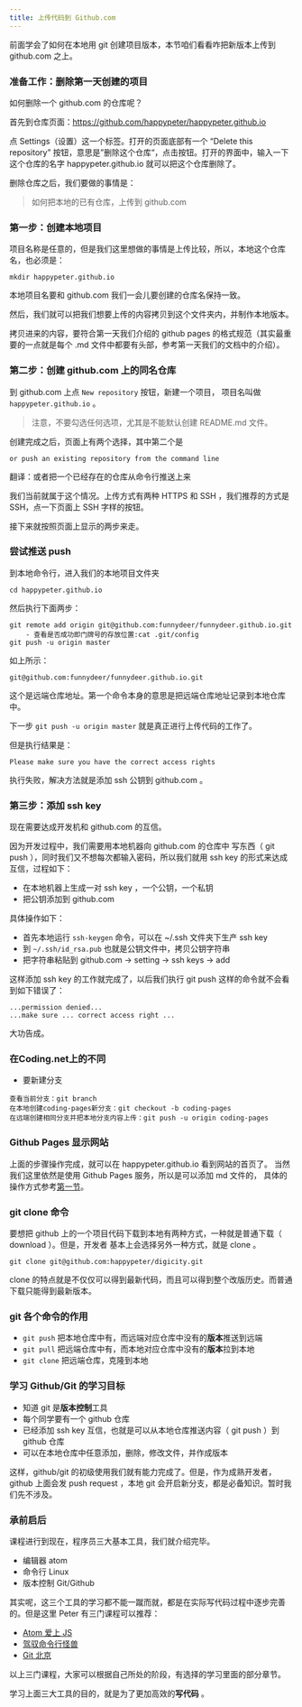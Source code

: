 ```yaml
---
title: 上传代码到 Github.com
---
```


前面学会了如何在本地用 git 创建项目版本，本节咱们看看咋把新版本上传到 github.com 之上。


### 准备工作：删除第一天创建的项目

如何删除一个 github.com 的仓库呢？

首先到仓库页面：https://github.com/happypeter/happypeter.github.io

点 Settings（设置）这一个标签。打开的页面底部有一个 “Delete this repository” 按钮，意思是”删除这个仓库“，点击按钮。打开的界面中，输入一下这个仓库的名字 happypeter.github.io 就可以把这个仓库删除了。

删除仓库之后，我们要做的事情是：

>如何把本地的已有仓库，上传到 github.com

### 第一步：创建本地项目

项目名称是任意的，但是我们这里想做的事情是上传比较，所以，本地这个仓库名，也必须是：

```
mkdir happypeter.github.io
```

本地项目名要和 github.com 我们一会儿要创建的仓库名保持一致。

然后，我们就可以把我们想要上传的内容拷贝到这个文件夹内，并制作本地版本。

拷贝进来的内容，要符合第一天我们介绍的 github pages 的格式规范（其实最重要的一点就是每个 .md 文件中都要有头部，参考第一天我们的文档中的介绍）。


### 第二步：创建 github.com 上的同名仓库

到 github.com 上点 `New repository` 按钮，新建一个项目，
项目名叫做 `happypeter.github.io` 。

> 注意，不要勾选任何选项，尤其是不能默认创建 README.md 文件。

创建完成之后，页面上有两个选择，其中第二个是

```
or push an existing repository from the command line
```

翻译：或者把一个已经存在的仓库从命令行推送上来

我们当前就属于这个情况。上传方式有两种 HTTPS 和 SSH ，我们推荐的方式是 SSH，点一下页面上 SSH 字样的按钮。

接下来就按照页面上显示的两步来走。

### 尝试推送 push

到本地命令行，进入我们的本地项目文件夹

```
cd happypeter.github.io
```

然后执行下面两步：

```
git remote add origin git@github.com:funnydeer/funnydeer.github.io.git
    - 查看是否成功即门牌号的存放位置:cat .git/config
git push -u origin master
```

如上所示：

```
git@github.com:funnydeer/funnydeer.github.io.git
```
这个是远端仓库地址。第一个命令本身的意思是把远端仓库地址记录到本地仓库中。

下一步 `git push -u origin master` 就是真正进行上传代码的工作了。

但是执行结果是：

```
Please make sure you have the correct access rights
```

执行失败，解决方法就是添加 ssh 公钥到 github.com 。


### 第三步：添加 ssh key

现在需要达成开发机和 github.com 的互信。

因为开发过程中，我们需要用本地机器向 github.com 的仓库中
写东西（ git push ），同时我们又不想每次都输入密码，所以我们就用 ssh key 的形式来达成互信，过程如下：

- 在本地机器上生成一对 ssh key ，一个公钥，一个私钥
- 把公钥添加到 github.com

具体操作如下：

- 首先本地运行 `ssh-keygen` 命令，可以在 ~/.ssh 文件夹下生产 ssh key
- 到 `~/.ssh/id_rsa.pub` 也就是公钥文件中，拷贝公钥字符串
- 把字符串粘贴到 github.com -> setting -> ssh keys -> add

这样添加 ssh key 的工作就完成了，以后我们执行 git push 这样的命令就不会看到如下错误了：

```
...permission denied...
...make sure ... correct access right ...
```

大功告成。


### 在Coding.net上的不同

- 要新建分支

```
查看当前分支：git branch
在本地创建coding-pages新分支：git checkout -b coding-pages
在远端创建相同分支并把本地分支内容上传：git push -u origin coding-pages
```


### Github Pages 显示网站

上面的步骤操作完成，就可以在 happypeter.github.io 看到网站的首页了。
当然我们这里依然是使用 Github Pages 服务，所以是可以添加 md 文件的，
具体的操作方式参考[第一节](https://happypeter.github.io/digicity/linux/1-github-pages.html)。

### git clone 命令


要想把 github 上的一个项目代码下载到本地有两种方式，一种就是普通下载（ download ）。但是，开发者
基本上会选择另外一种方式，就是 clone 。

```
git clone git@github.com:happypeter/digicity.git
```

clone 的特点就是不仅仅可以得到最新代码，而且可以得到整个改版历史。而普通下载只能得到最新版本。


### git 各个命令的作用


- `git push` 把本地仓库中有，而远端对应仓库中没有的**版本**推送到远端
- `git pull` 把远端仓库中有，而本地对应仓库中没有的**版本**拉到本地
- `git clone` 把远端仓库，克隆到本地


### 学习 Github/Git 的学习目标

- 知道 git 是**版本控制**工具
- 每个同学要有一个 github 仓库
- 已经添加 ssh key 互信，也就是可以从本地仓库推送内容（ git push ）到 github 仓库
- 可以在本地仓库中任意添加，删除，修改文件，并作成版本

这样，github/git 的初级使用我们就有能力完成了。但是，作为成熟开发者，github 上面会发 push request ，本地 git 会开启新分支，都是必备知识。暂时我们先不涉及。

### 承前启后

课程进行到现在，程序员三大基本工具，我们就介绍完毕。

- 编辑器 atom
- 命令行 Linux
- 版本控制 Git/Github


其实呢，这三个工具的学习都不能一蹴而就，都是在实际写代码过程中逐步完善的。但是这里 Peter 有三门课程可以推荐：

- [Atom 爱上 JS](http://haoqicat.com/atom-love-js)
- [驾驭命令行怪兽](http://haoqicat.com/ride-cli-monster)
- [Git 北京](http://haoqicat.com/gitbeijing)

以上三门课程，大家可以根据自己所处的阶段，有选择的学习里面的部分章节。


学习上面三大工具的目的，就是为了更加高效的**写代码** 。
